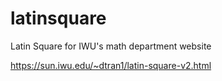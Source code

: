 # latinsquare
Latin Square for IWU's math department website

https://sun.iwu.edu/~dtran1/latin-square-v2.html
